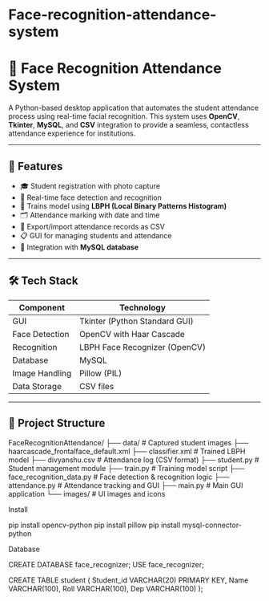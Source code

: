 # Face-recognition-attendance-system
# 🎯 Face Recognition Attendance System

A Python-based desktop application that automates the student attendance process using real-time facial recognition. This system uses **OpenCV**, **Tkinter**, **MySQL**, and **CSV** integration to provide a seamless, contactless attendance experience for institutions.

---

## 📸 Features

- 🎓 Student registration with photo capture
- 🤖 Real-time face detection and recognition
- 🧠 Trains model using **LBPH (Local Binary Patterns Histogram)**
- 🗂️ Attendance marking with date and time
- 🧾 Export/import attendance records as CSV
- 📋 GUI for managing students and attendance
- 💾 Integration with **MySQL database**

---

## 🛠️ Tech Stack

| Component     | Technology                     |
|---------------|--------------------------------|
| GUI           | Tkinter (Python Standard GUI)  |
| Face Detection| OpenCV with Haar Cascade       |
| Recognition   | LBPH Face Recognizer (OpenCV)  |
| Database      | MySQL                          |
| Image Handling| Pillow (PIL)                   |
| Data Storage  | CSV files                      |

---

## 📁 Project Structure

FaceRecognitionAttendance/
├── data/ # Captured student images
├── haarcascade_frontalface_default.xml
├── classifier.xml # Trained LBPH model
├── divyanshu.csv # Attendance log (CSV format)
├── student.py # Student management module
├── train.py # Training model script
├── face_recognition_data.py # Face detection & recognition logic
├── attendance.py # Attendance tracking and GUI
├── main.py # Main GUI application
└── images/ # UI images and icons



Install 

pip install opencv-python
pip install pillow
pip install mysql-connector-python

Database

CREATE DATABASE face_recognizer;
USE face_recognizer;

CREATE TABLE student (
    Student_id VARCHAR(20) PRIMARY KEY,
    Name VARCHAR(100),
    Roll VARCHAR(100),
    Dep VARCHAR(100)
);

